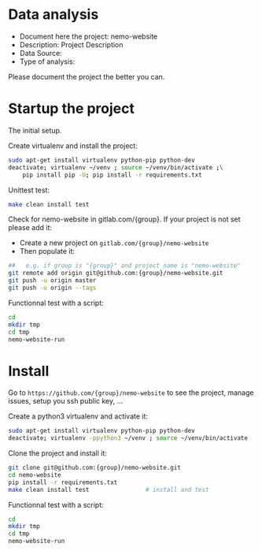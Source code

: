 # Data analysis
- Document here the project: nemo-website
- Description: Project Description
- Data Source:
- Type of analysis:

Please document the project the better you can.

# Startup the project

The initial setup.

Create virtualenv and install the project:
```bash
sudo apt-get install virtualenv python-pip python-dev
deactivate; virtualenv ~/venv ; source ~/venv/bin/activate ;\
    pip install pip -U; pip install -r requirements.txt
```

Unittest test:
```bash
make clean install test
```

Check for nemo-website in gitlab.com/{group}.
If your project is not set please add it:

- Create a new project on `gitlab.com/{group}/nemo-website`
- Then populate it:

```bash
##   e.g. if group is "{group}" and project_name is "nemo-website"
git remote add origin git@github.com:{group}/nemo-website.git
git push -u origin master
git push -u origin --tags
```

Functionnal test with a script:

```bash
cd
mkdir tmp
cd tmp
nemo-website-run
```

# Install

Go to `https://github.com/{group}/nemo-website` to see the project, manage issues,
setup you ssh public key, ...

Create a python3 virtualenv and activate it:

```bash
sudo apt-get install virtualenv python-pip python-dev
deactivate; virtualenv -ppython3 ~/venv ; source ~/venv/bin/activate
```

Clone the project and install it:

```bash
git clone git@github.com:{group}/nemo-website.git
cd nemo-website
pip install -r requirements.txt
make clean install test                # install and test
```
Functionnal test with a script:

```bash
cd
mkdir tmp
cd tmp
nemo-website-run
```
